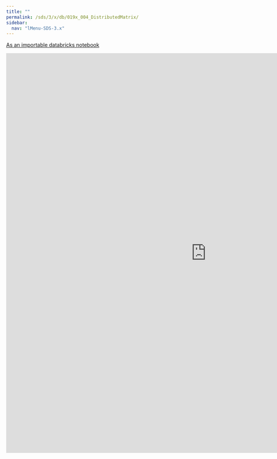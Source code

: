 ```yaml
---
title: ""
permalink: /sds/3/x/db/019x_004_DistributedMatrix/
sidebar:
  nav: "lMenu-SDS-3.x"
---
```


[As an importable databricks notebook](https://lamastex.github.io/scalable-data-science/sds/3/x/db/019x_004_DistributedMatrix.html)

<iframe src="https://lamastex.github.io/scalable-data-science/sds/3/x/db/019x_004_DistributedMatrix.html" width="1080" height="1080" frameborder="0"></iframe>
